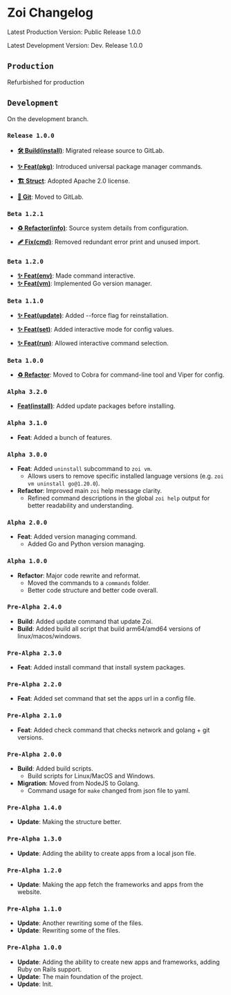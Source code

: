 # Zoi Changelog

Latest Production Version: Public Release 1.0.0

Latest Development Version: Dev. Release 1.0.0

## `Production`

Refurbished for production

## `Development`

On the development branch.

### `Release 1.0.0`

- **[🛠 Build(install)](https://gitlab.com/Zillowe/Zillwen/Zusty/Zoi/-/commit/df1aa2ddb949f7afc1a6d958b64f3fcc32f11fec)**: Migrated release source to GitLab.

- **[✨ Feat(pkg)](https://gitlab.com/Zillowe/Zillwen/Zusty/Zoi/-/commit/3f15fb1c3aa1f115c887498b330d47e8301e3d6f)**: Introduced universal package manager commands.

- **[🏗️ Struct](https://gitlab.com/Zillowe/Zillwen/Zusty/Zoi/-/commit/edc21bcf870ac2c6001d8281e7b157cf52445a48)**: Adopted Apache 2.0 license.

- **[🔀 Git](https://gitlab.com/Zillowe/Zillwen/Zusty/Zoi/-/commit/da6e8f258760508740a4be3ed26a2b6a4cfa1424)**: Moved to GitLab.

### `Beta 1.2.1`

- **[♻️ Refactor(info)](https://codeberg.org/Zusty/Zoi/commit/db4f8544994e7e5c74f3e97f33280b957fd1add9)**: Source system details from configuration.

- **[🩹 Fix(cmd)](https://codeberg.org/Zusty/Zoi/commit/07546f3e6769b20c0cdcf7ebee191f4e59acc0a6)**: Removed redundant error print and unused import.

### `Beta 1.2.0`

- **[✨ Feat(env)](https://codeberg.org/Zusty/Zoi/commit/1d1178f93f9492301351ba014fdf22d3d9b453cb)**: Made command interactive.
- **[✨ Feat(vm)](https://codeberg.org/Zusty/Zoi/commit/e0289860409d116f83662b7c1620f953e77e4d1)**: Implemented Go version manager.

### `Beta 1.1.0`

- **[✨ Feat(update)](https://codeberg.org/Zusty/Zoi/commit/7ac47821df5e5d2e9b7cec11265b688e2ffd1267)**: Added --force flag for reinstallation.

- **[✨ Feat(set)](https://codeberg.org/Zusty/Zoi/commit/bd6265c53aad0a696c72f4185220aa0614a4e894)**: Added interactive mode for config values.

- **[✨ Feat(run)](https://codeberg.org/Zusty/Zoi/commit/efd9b7a3118626b64d63afe4b2e14b9c9e4a5b3e)**: Allowed interactive command selection.

### `Beta 1.0.0`

- **[♻️ Refactor](https://codeberg.org/Zusty/Zoi/commit/7972a3ab92978d44e38e8cff49651f5eb1d59dc7)**: Moved to Cobra for command-line tool and Viper for config.

### `Alpha 3.2.0`

- **[Feat(install)](https://codeberg.org/Zusty/Zoi/commit/32d2706782eaf015a1660656e9922eb28c50a7fe)**: Added update packages before installing.

### `Alpha 3.1.0`

- **Feat**: Added a bunch of features.

### `Alpha 3.0.0`

- **Feat**: Added `uninstall` subcommand to `zoi vm`.
  - Allows users to remove specific installed language versions (e.g. `zoi vm uninstall go@1.20.0`).
- **Refactor**: Improved main `zoi` help message clarity.
  - Refined command descriptions in the global `zoi help` output for better readability and understanding.

### `Alpha 2.0.0`

- **Feat**: Added version managing command.
  - Added Go and Python version managing.

### `Alpha 1.0.0`

- **Refactor**: Major code rewrite and reformat.
  - Moved the commands to a `commands` folder.
  - Better code structure and better code overall.

### `Pre-Alpha 2.4.0`

- **Build**: Added update command that update Zoi.
- **Build**: Added build all script that build arm64/amd64 versions of linux/macos/windows.

### `Pre-Alpha 2.3.0`

- **Feat**: Added install command that install system packages.

### `Pre-Alpha 2.2.0`

- **Feat**: Added set command that set the apps url in a config file.

### `Pre-Alpha 2.1.0`

- **Feat**: Added check command that checks network and golang + git versions.

### `Pre-Alpha 2.0.0`

- **Build**: Added build scripts.
  - Build scripts for Linux/MacOS and Windows.
- **Migration**: Moved from NodeJS to Golang.
  - Command usage for `make` changed from json file to yaml.

### `Pre-Alpha 1.4.0`

- **Update**: Making the structure better.

### `Pre-Alpha 1.3.0`

- **Update**: Adding the ability to create apps from a local json file.

### `Pre-Alpha 1.2.0`

- **Update**: Making the app fetch the frameworks and apps from the website.

### `Pre-Alpha 1.1.0`

- **Update**: Another rewriting some of the files.
- **Update**: Rewriting some of the files.

### `Pre-Alpha 1.0.0`

- **Update**: Adding the ability to create new apps and frameworks, adding Ruby on Rails support.
- **Update**: The main foundation of the project.
- **Update**: Init.
